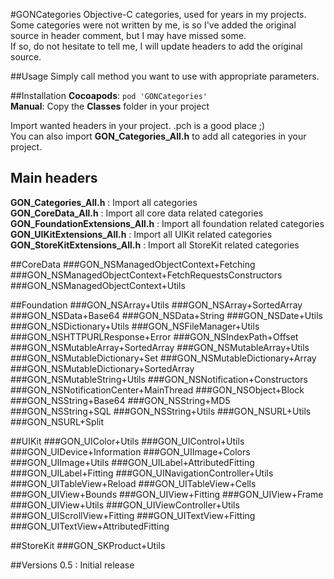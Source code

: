 #GONCategories
Objective-C categories, used for years in my projects.<br/>
Some categories were not written by me, is so I've added the original source in header comment, but I may have missed some.<br/>
If so, do not hesitate to tell me, I will update headers to add the original source.<br/>

##Usage
Simply call method you want to use with appropriate parameters.

##Installation
__Cocoapods__: `pod 'GONCategories'`<br/>
__Manual__: Copy the __Classes__ folder in your project<br/>

Import wanted headers in your project. .pch is a good place ;)<br/>
You can also import __GON_Categories_All.h__ to add all categories in your project.

## Main headers

__GON_Categories_All.h__ : Import all categories<br/>
__GON_CoreData_All.h__ : Import all core data related categories<br/>
__GON_FoundationExtensions_All.h__ : Import all foundation related categories<br/>
__GON_UIKitExtensions_All.h__ : Import all UIKit related categories<br/>
__GON_StoreKitExtensions_All.h__ : Import all StoreKit related categories<br/>

##CoreData
###GON_NSManagedObjectContext+Fetching
###GON_NSManagedObjectContext+FetchRequestsConstructors
###GON_NSManagedObjectContext+Utils

##Foundation
###GON_NSArray+Utils
###GON_NSArray+SortedArray
###GON_NSData+Base64
###GON_NSData+String
###GON_NSDate+Utils
###GON_NSDictionary+Utils
###GON_NSFileManager+Utils
###GON_NSHTTPURLResponse+Error
###GON_NSIndexPath+Offset
###GON_NSMutableArray+SortedArray
###GON_NSMutableArray+Utils
###GON_NSMutableDictionary+Set
###GON_NSMutableDictionary+Array
###GON_NSMutableDictionary+SortedArray
###GON_NSMutableString+Utils
###GON_NSNotification+Constructors
###GON_NSNotificationCenter+MainThread
###GON_NSObject+Block
###GON_NSString+Base64
###GON_NSString+MD5
###GON_NSString+SQL
###GON_NSString+Utils
###GON_NSURL+Utils
###GON_NSURL+Split

##UIKit
###GON_UIColor+Utils
###GON_UIControl+Utils
###GON_UIDevice+Information
###GON_UIImage+Colors
###GON_UIImage+Utils
###GON_UILabel+AttributedFitting
###GON_UILabel+Fitting
###GON_UINavigationController+Utils
###GON_UITableView+Reload
###GON_UITableView+Cells
###GON_UIView+Bounds
###GON_UIView+Fitting
###GON_UIView+Frame
###GON_UIView+Utils
###GON_UIViewController+Utils
###GON_UIScrollView+Fitting
###GON_UITextView+Fitting
###GON_UITextView+AttributedFitting

##StoreKit
###GON_SKProduct+Utils

##Versions
0.5   : Initial release<br/>
